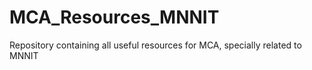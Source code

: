 # MCA_Resources_MNNIT
Repository containing all useful resources for MCA, specially related to MNNIT
